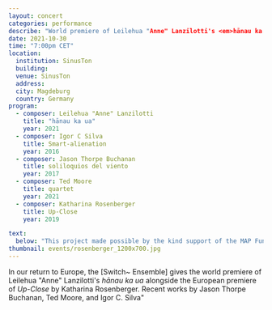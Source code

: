 ```yaml
---
layout: concert
categories: performance
describe: "World premiere of Leilehua "Anne" Lanzilotti's <em>hānau ka ua</em> alongside the European premiere of <em>Up-Close</em> by Katharina Rosenberger. Recent works by Jason Thorpe Buchanan, Ted Moore, and Igor C. Silva"
date: 2021-10-30
time: "7:00pm CET"
location:
  institution: SinusTon
  building:
  venue: SinusTon
  address:
  city: Magdeburg
  country: Germany
program:
  - composer: Leilehua "Anne" Lanzilotti
    title: "hānau ka ua"
    year: 2021
  - composer: Igor C Silva
    title: Smart-alienation
    year: 2016
  - composer: Jason Thorpe Buchanan
    title: soliloquios del viento
    year: 2017  
  - composer: Ted Moore
    title: quartet
    year: 2021     
  - composer: Katharina Rosenberger
    title: Up-Close
    year: 2019

text:
  below: "This project made possible by the kind support of the MAP Fund and the Mid Atlantic Arts Foundation."
thumbnail: events/rosenberger_1200x700.jpg
---
```


In our return to Europe, the [Switch~ Ensemble] gives the world premiere of Leilehua "Anne" Lanzilotti's <em>hānau ka ua</em> alongside the European premiere of <em>Up-Close</em> by Katharina Rosenberger. Recent works by Jason Thorpe Buchanan, Ted Moore, and Igor C. Silva"
